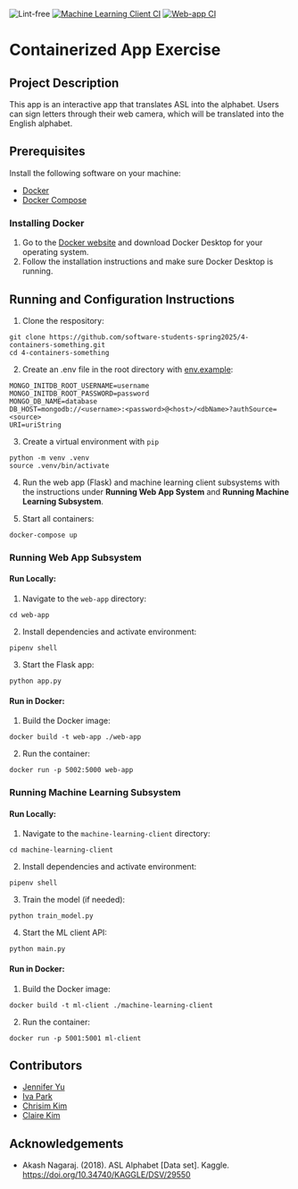 ![Lint-free](https://github.com/nyu-software-engineering/containerized-app-exercise/actions/workflows/lint.yml/badge.svg) [![Machine Learning Client CI](https://github.com/software-students-spring2025/4-containers-something/actions/workflows/ml-client.yml/badge.svg?branch=main)](https://github.com/software-students-spring2025/4-containers-something/actions/workflows/ml-client.yml) [![Web-app CI](https://github.com/software-students-spring2025/4-containers-something/actions/workflows/web-app.yml/badge.svg?branch=main)](https://github.com/software-students-spring2025/4-containers-something/actions/workflows/web-app.yml)

# Containerized App Exercise

## Project Description

This app is an interactive app that translates ASL into the alphabet. Users can sign letters through their web camera, which will be translated into the English alphabet.

## Prerequisites

Install the following software on your machine:

- [Docker](https://www.docker.com/)
- [Docker Compose](https://docs.docker.com/compose/)

### Installing Docker

1. Go to the [Docker website](https://www.docker.com/products/docker-desktop) and download Docker Desktop for your operating system.
2. Follow the installation instructions and make sure Docker Desktop is running.

## Running and Configuration Instructions

1. Clone the respository: 

```
git clone https://github.com/software-students-spring2025/4-containers-something.git
cd 4-containers-something
```

2. Create an .env file in the root directory with [env.example](https://github.com/software-students-spring2025/4-containers-something/blob/main/env.example):

```
MONGO_INITDB_ROOT_USERNAME=username
MONGO_INITDB_ROOT_PASSWORD=password
MONGO_DB_NAME=database
DB_HOST=mongodb://<username>:<password>@<host>/<dbName>?authSource=<source>
URI=uriString
```

3. Create a virtual environment with `pip`

```
python -m venv .venv
source .venv/bin/activate
```

4. Run the web app (Flask) and machine learning client subsystems with the instructions under **Running Web App System** and **Running Machine Learning Subsystem**. 

5. Start all containers:

```
docker-compose up
```

### Running Web App Subsystem

#### Run Locally: 

1. Navigate to the `web-app` directory:
```
cd web-app
```

2. Install dependencies and activate environment:
```
pipenv shell
```

3. Start the Flask app:
```
python app.py
```

#### Run in Docker:

1. Build the Docker image:
```
docker build -t web-app ./web-app
```

2. Run the container:
```
docker run -p 5002:5000 web-app
```

### Running Machine Learning Subsystem

#### Run Locally: 

1. Navigate to the `machine-learning-client` directory:
```
cd machine-learning-client
```

2. Install dependencies and activate environment:
```
pipenv shell
```

3. Train the model (if needed):
```
python train_model.py
```

4. Start the ML client API:
```
python main.py
```

#### Run in Docker:

1. Build the Docker image:
```
docker build -t ml-client ./machine-learning-client
```

2. Run the container:
```
docker run -p 5001:5001 ml-client
```

## Contributors

- [Jennifer Yu](https://github.com/jenniferyuuu)
- [Iva Park](https://github.com/ivapark)
- [Chrisim Kim](https://github.com/ChrisimKim)
- [Claire Kim](https://github.com/radishsoups)

## Acknowledgements 

- Akash Nagaraj. (2018). ASL Alphabet [Data set]. Kaggle. https://doi.org/10.34740/KAGGLE/DSV/29550